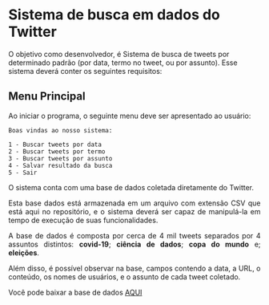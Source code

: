 <h1> Sistema de busca em dados do Twitter </h1>

O objetivo como desenvolvedor, é Sistema de busca de tweets por determinado padrão (por data, termo no tweet, ou por assunto). Esse sistema deverá conter os seguintes requisitos:

<h2>Menu Principal</h2> 

Ao iniciar o programa, o seguinte menu deve ser apresentado ao usuário:

```
Boas vindas ao nosso sistema:

1 - Buscar tweets por data
2 - Buscar tweets por termo
3 - Buscar tweets por assunto
4 - Salvar resultado da busca
5 - Sair
```

<div align="justify";>
<p>O sistema conta com uma base de dados coletada diretamente do Twitter.</p>

<p>Esta base dados está armazenada em um arquivo com extensão CSV que está aqui no repositório, e o sistema deverá ser capaz de manipulá-la em tempo de execução de suas funcionalidades.</p>

<p>A base de dados é composta por cerca de 4 mil tweets separados por 4 assuntos distintos: <b>covid-19</b>; <b>ciência de dados</b>; <b>copa do mundo</b> e; <b>eleições</b>.</p>

<p>Além disso, é possível observar na base, campos contendo a data, a URL, o conteúdo, os nomes de usuários, e o assunto de cada tweet coletado.</p>

<p>Você pode baixar a base de dados <a href="https://drive.google.com/file/d/103GvlCjiVVBl03_sjPvUCCrR7Zb3uXwN/view?usp=sharing">AQUI</a></p>

